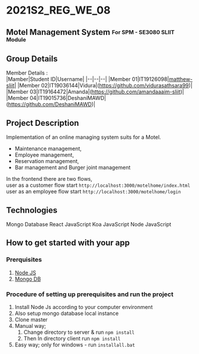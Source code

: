 # 2021S2_REG_WE_08  
## Motel Management System <sub><sup>For SPM - SE3080 SLIIT Module</sup></sub>  
## Group Details
Member Details :  
|Mamber|Student ID|Username|
|--|--|--|
|Member 01|IT19126098|[matthew-sliit](https://github.com/matthew-sliit)|
|Member 02|IT19036144|Vidura|(https://github.com/vidurasathsara99)|
|Member 03|IT19164472|Amanda|(https://github.com/amandaaaim-sliit)|
|Member 04|IT19015736|DeshaniMAWD|(https://github.com/DeshaniMAWD)|
<h2>Project Description</h2>  
Implementation of an online managing system suits for a Motel.  

  * Maintenance management,  
  * Employee management,  
  * Reservation management,  
  * Bar management and Burger joint management
  
In the frontend there are two flows,   
user as a customer flow start `http://localhost:3000/motelhome/index.html`   
user as an employee flow start  `http://localhost:3000/motelhome/login`

<h2>Technologies</h2>
Mongo Database
React JavaScript
Koa JavaScript
Node JavaScript

<h2>How to get started with your app</h2>  

<h3>Prerquisites</h3>  

  1. [Node JS](https://nodejs.org/en/) 
  2. [Mongo DB](https://www.mongodb.com/try/download/community)  
  
<h3>Procedure of setting up prerequisites and run the project</h3>  

  1. Install Node Js according to your computer environment
  2. Also setup mongo database local instance
  3. Clone master  
  4. Manual way;
      1. Change directory to server & run `npm install`
      2. Then In directory client run `npm install`
  5. Easy way; only for windows - run `installall.bat` 
